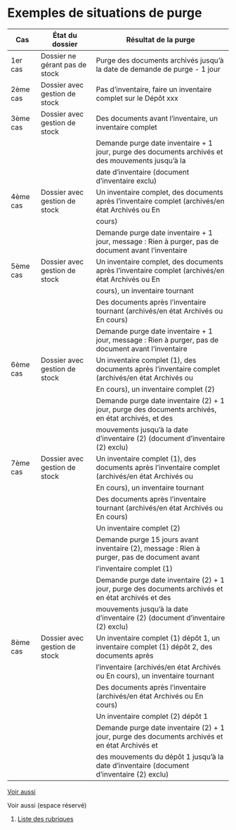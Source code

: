 # Exemples de situations de purge








| Cas     | État du dossier                                        | Résultat de la purge                                                                              |
|---------|-------------------------------------------------------|--------------------------------------------------------------------------------------------------|
| 1er cas | Dossier ne gérant pas de stock                         | Purge des documents archivés jusqu’à la date de demande de purge - 1 jour                         |
| 2ème cas | Dossier avec gestion de stock                          | Pas d’inventaire, faire un inventaire complet sur le Dépôt xxx                                    |
| 3ème cas | Dossier avec gestion de stock                          | Des documents avant l’inventaire, un inventaire complet                                           |
|          |                                                       | Demande purge date inventaire + 1 jour, purge des documents archivés et des mouvements jusqu’à la  |
|          |                                                       | date d’inventaire (document d’inventaire exclu)                                                    |
| 4ème cas | Dossier avec gestion de stock                          | Un inventaire complet, des documents après l’inventaire complet (archivés/en état Archivés ou En  |
|          |                                                       | cours)                                                                                           |
|          |                                                       | Demande purge date inventaire + 1 jour, message : Rien à purger, pas de document avant l’inventaire |
| 5ème cas | Dossier avec gestion de stock                          | Un inventaire complet, des documents après l’inventaire complet (archivés/en état Archivés ou En  |
|          |                                                       | cours), un inventaire tournant                                                                    |
|          |                                                       | Des documents après l’inventaire tournant (archivés/en état Archivés ou En cours)                  |
|          |                                                       | Demande purge date inventaire + 1 jour, message : Rien à purger, pas de document avant l’inventaire |
| 6ème cas | Dossier avec gestion de stock                          | Un inventaire complet (1), des documents après l’inventaire complet (archivés/en état Archivés ou |
|          |                                                       | En cours), un inventaire complet (2)                                                              |
|          |                                                       | Demande purge date inventaire (2) + 1 jour, purge des documents archivés, en état archivés, et des |
|          |                                                       | mouvements jusqu’à la date d’inventaire (2) (document d’inventaire (2) exclu)                      |
| 7ème cas | Dossier avec gestion de stock                          | Un inventaire complet (1), des documents après l’inventaire complet (archivés/en état Archivés ou |
|          |                                                       | En cours), un inventaire tournant                                                                 |
|          |                                                       | Des documents après l’inventaire tournant (archivés/en état Archivés ou En cours)                  |
|          |                                                       | Un inventaire complet (2)                                                                         |
|          |                                                       | Demande purge 15 jours avant inventaire (2), message : Rien à purger, pas de document avant       |
|          |                                                       | l’inventaire complet (1)                                                                          |
|          |                                                       | Demande purge date inventaire (2) + 1 jour, purge des documents archivés et en état archivés et des |
|          |                                                       | mouvements jusqu’à la date d’inventaire (2) (document d’inventaire (2) exclu)                      |
| 8ème cas | Dossier avec gestion de stock                          | Un inventaire complet (1) dépôt 1, un inventaire complet (1) dépôt 2, des documents après         |
|          |                                                       | l’inventaire (archivés/en état Archivés ou En cours), un inventaire tournant                        |
|          |                                                       | Des documents après l’inventaire (archivés/en état Archivés ou En cours)                           |
|          |                                                       | Un inventaire complet (2) dépôt 1                                                                  |
|          |                                                       | Demande purge date inventaire (2) + 1 jour, purge des documents archivés et en état Archivés et    |
|          |                                                       | des mouvements du dépôt 1 jusqu’à la date d’inventaire (document d’inventaire (2) exclu)          |


[Voir aussi](javascript:RelatedTopic0.Click())



Voir aussi (espace réservé)


1. [Liste des rubriques](#)



